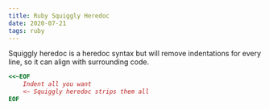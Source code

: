 ```yaml
---
title: Ruby Squiggly Heredoc
date: 2020-07-21
tags: ruby
---
```


Squiggly heredoc is a heredoc syntax but will remove indentations for every line, so it can align with surrounding code.

```ruby
<<~EOF
    Indent all you want
    <~ Squiggly heredoc strips them all
EOF
```
